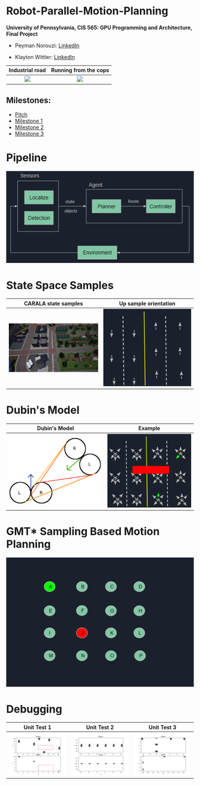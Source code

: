 Robot-Parallel-Motion-Planning
======================

**University of Pennsylvania, CIS 565: GPU Programming and Architecture, Final Project**

* Peyman Norouzi: [LinkedIn](https://www.linkedin.com/in/peymannorouzi)

* Klayton Wittler: [LinkedIn](https://www.linkedin.com/in/klayton-wittler)

Industrial road | Running from the cops 
:-------------------------:|:-------------------------:
![](images/swerve.gif)| ![](images/block.gif)

## Milestones:

* [Pitch](files/CIS565_finalProject-pitch.pdf)
* [Milestone 1](files/CIS565_RPMP-milestone1.pdf)
* [Milestone 2](files/CIS565_RPMP-milestone2.pdf)
* [Milestone 3](files/CIS565_RPMP-milestone3.pdf)

# Pipeline

![](images/pipeline.png)

# State Space Samples

CARALA state samples | Up sample orientation 
:-------------------------:|:-------------------------:
![](images/carlaStateSample.png)| ![](images/upSampleStates.gif)

# Dubin's Model

Dubin's Model | Example 
:-------------------------:|:-------------------------:
![](images/dubinsModel.png)| ![](images/dubinExample.gif)

# GMT* Sampling Based Motion Planning

![](images/gmtExample.gif)

# Debugging

Unit Test 1 | Unit Test 2 | Unit Test 3 
:-------------------------:|:-------------------------:|:-------------------------:
![](images/unitTest1.png)| ![](images/unitTest2.png)| ![](images/unitTest3.png) 
